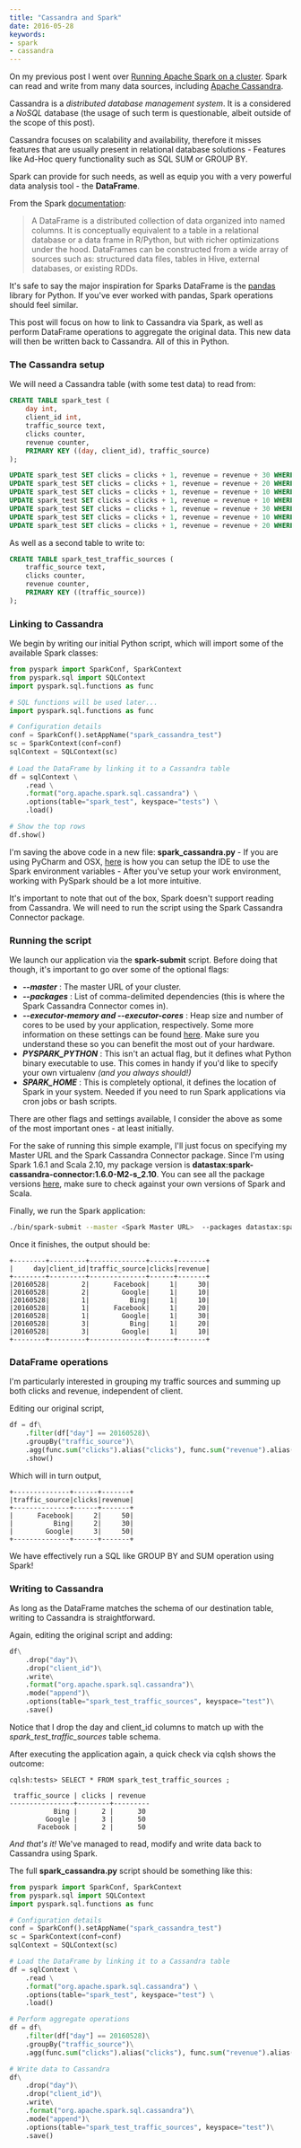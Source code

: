 ```yaml
---
title: "Cassandra and Spark"
date: 2016-05-28
keywords:
- spark
- cassandra
---
```


On my previous post I went over [Running Apache Spark on a cluster](/running-apache-spark-on-a-cluster.html).
Spark can read and write from many data sources, including
[Apache Cassandra](https://cassandra.apache.org/).

Cassandra is a _distributed database management system_. It is a considered a _NoSQL_ database (the usage of such term is questionable,
albeit outside of the scope of this post).

Cassandra focuses on scalability and availability, therefore it misses features that are usually present in relational database solutions -
Features like Ad-Hoc query functionality such as SQL SUM or GROUP BY.

Spark can provide for such needs, as well as equip you with a very powerful data analysis tool - the **DataFrame**.

From the Spark [documentation](https://spark.apache.org/docs/latest/sql-programming-guide.html):

>A DataFrame is a distributed collection of data organized into named columns. It is conceptually equivalent to a table in a relational
database or a data frame in R/Python, but with richer optimizations under the hood. DataFrames can be constructed from a wide array of
sources such as: structured data files, tables in Hive, external databases, or existing RDDs.

It's safe to say the major inspiration for Sparks DataFrame is the [pandas](http://pandas.pydata.org/) 
library for Python. If you've ever worked with pandas, Spark operations should feel similar.

This post will focus on how to link to Cassandra via Spark, as well as perform DataFrame operations to aggregate the original data. This new
data will then be written back to Cassandra. All of this in Python.

### The Cassandra setup

We will need a Cassandra table (with some test data) to read from:

```sql
CREATE TABLE spark_test (
    day int,
    client_id int,
    traffic_source text,
    clicks counter,
    revenue counter,
    PRIMARY KEY ((day, client_id), traffic_source)
);

UPDATE spark_test SET clicks = clicks + 1, revenue = revenue + 30 WHERE day = 20160528 AND client_id = 1 AND traffic_source = 'Google';
UPDATE spark_test SET clicks = clicks + 1, revenue = revenue + 20 WHERE day = 20160528 AND client_id = 1 AND traffic_source = 'Facebook';
UPDATE spark_test SET clicks = clicks + 1, revenue = revenue + 10 WHERE day = 20160528 AND client_id = 1 AND traffic_source = 'Bing';
UPDATE spark_test SET clicks = clicks + 1, revenue = revenue + 10 WHERE day = 20160528 AND client_id = 2 AND traffic_source = 'Google';
UPDATE spark_test SET clicks = clicks + 1, revenue = revenue + 30 WHERE day = 20160528 AND client_id = 2 AND traffic_source = 'Facebook';
UPDATE spark_test SET clicks = clicks + 1, revenue = revenue + 10 WHERE day = 20160528 AND client_id = 3 AND traffic_source = 'Google';
UPDATE spark_test SET clicks = clicks + 1, revenue = revenue + 20 WHERE day = 20160528 AND client_id = 3 AND traffic_source = 'Bing';
```

As well as a second table to write to:

```sql
CREATE TABLE spark_test_traffic_sources (
    traffic_source text,
    clicks counter,
    revenue counter,
    PRIMARY KEY ((traffic_source))
);
```

### Linking to Cassandra

We begin by writing our initial Python script, which will import some of the available Spark classes:

```python
from pyspark import SparkConf, SparkContext
from pyspark.sql import SQLContext
import pyspark.sql.functions as func

# SQL functions will be used later...
import pyspark.sql.functions as func

# Configuration details
conf = SparkConf().setAppName("spark_cassandra_test")
sc = SparkContext(conf=conf)
sqlContext = SQLContext(sc)
    
# Load the DataFrame by linking it to a Cassandra table
df = sqlContext \
    .read \
    .format("org.apache.spark.sql.cassandra") \
    .options(table="spark_test", keyspace="tests") \
    .load()

# Show the top rows
df.show()
```

I'm saving the above code in a new file: **spark_cassandra.py** - If you are using PyCharm and OSX,
[here](https://stackoverflow.com/questions/34685905/how-to-link-pycharm-with-pyspark/36415945#36415945) is how you
can setup the IDE to use the Spark environment variables - After you've setup your work environment, working with PySpark should be a lot
more intuitive.

It's important to note that out of the box, Spark doesn't support reading from Cassandra. We will need to run the script using the
Spark Cassandra Connector package.

### Running the script

We launch our application via the **spark-submit** script. Before doing that though, it's important to go over some of the optional flags:

* **_--master_** : The master URL of your cluster.
* **_--packages_** : List of comma-delimited dependencies (this is where the Spark Cassandra Connector comes in).
* **_--executor-memory and --executor-cores_** : Heap size and number of cores to be used by your application, respectively. Some more
information on these settings can be found 
[here](http://blog.cloudera.com/blog/2015/03/how-to-tune-your-apache-spark-jobs-part-2/). Make sure you understand
these so you can benefit the most out of your hardware.
* **_PYSPARK_PYTHON_** : This isn't an actual flag, but it defines what Python binary executable to use. This comes in handy if you'd
like to specify your own virtualenv _(and you always should!)_
* **_SPARK_HOME_** : This is completely optional, it defines the location of Spark in your system. Needed if you need to run
Spark applications via cron jobs or bash scripts.

There are other flags and settings available, I consider the above as some of the most important ones - at least initially.

For the sake of running this simple example, I'll just focus on specifying my Master URL and the Spark Cassandra Connector package.
Since I'm using Spark 1.6.1 and Scala 2.10, my package version is **datastax:spark-cassandra-connector:1.6.0-M2-s_2.10**. You can see all
the package versions [here](https://spark-packages.org/package/datastax/spark-cassandra-connector), make sure to check
against your own versions of Spark and Scala.

Finally, we run the Spark application:

```bash
./bin/spark-submit --master <Spark Master URL>  --packages datastax:spark-cassandra-connector:1.6.0-M2-s_2.10 spark_cassandra.py
```

Once it finishes, the output should be:

    +--------+---------+--------------+------+-------+
    |     day|client_id|traffic_source|clicks|revenue|
    +--------+---------+--------------+------+-------+
    |20160528|        2|      Facebook|     1|     30|
    |20160528|        2|        Google|     1|     10|
    |20160528|        1|          Bing|     1|     10|
    |20160528|        1|      Facebook|     1|     20|
    |20160528|        1|        Google|     1|     30|
    |20160528|        3|          Bing|     1|     20|
    |20160528|        3|        Google|     1|     10|
    +--------+---------+--------------+------+-------+

### DataFrame operations

I'm particularly interested in grouping my traffic sources and summing up both clicks and revenue, independent of client.

Editing our original script,

```python
df = df\
    .filter(df["day"] == 20160528)\
    .groupBy("traffic_source")\
    .agg(func.sum("clicks").alias("clicks"), func.sum("revenue").alias("revenue"))\
    .show()
```

Which will in turn output,

    +--------------+------+-------+
    |traffic_source|clicks|revenue|
    +--------------+------+-------+
    |      Facebook|     2|     50|
    |          Bing|     2|     30|
    |        Google|     3|     50|
    +--------------+------+-------+

We have effectively run a SQL like GROUP BY and SUM operation using Spark!

### Writing to Cassandra

As long as the DataFrame matches the schema of our destination table, writing to Cassandra is straightforward.

Again, editing the original script and adding:

```python
df\
    .drop("day")\
    .drop("client_id")\
    .write\
    .format("org.apache.spark.sql.cassandra")\
    .mode("append")\
    .options(table="spark_test_traffic_sources", keyspace="test")\
    .save()
```

Notice that I drop the day and client_id columns to match up with the _spark_test_traffic_sources_ table schema.

After executing the application again, a quick check via cqlsh shows the outcome:

    cqlsh:tests> SELECT * FROM spark_test_traffic_sources ;

     traffic_source | clicks | revenue
    ----------------+--------+---------
               Bing |      2 |      30
             Google |      3 |      50
           Facebook |      2 |      50

_And that's it!_  We've managed to read, modify and write data back to Cassandra using Spark.

The full **spark_cassandra.py** script should be something like this:

```python
from pyspark import SparkConf, SparkContext
from pyspark.sql import SQLContext
import pyspark.sql.functions as func

# Configuration details
conf = SparkConf().setAppName("spark_cassandra_test")
sc = SparkContext(conf=conf)
sqlContext = SQLContext(sc)

# Load the DataFrame by linking it to a Cassandra table
df = sqlContext \
    .read \
    .format("org.apache.spark.sql.cassandra") \
    .options(table="spark_test", keyspace="test") \
    .load()

# Perform aggregate operations
df = df\
    .filter(df["day"] == 20160528)\
    .groupBy("traffic_source")\
    .agg(func.sum("clicks").alias("clicks"), func.sum("revenue").alias("revenue"))

# Write data to Cassandra
df\
    .drop("day")\
    .drop("client_id")\
    .write\
    .format("org.apache.spark.sql.cassandra")\
    .mode("append")\
    .options(table="spark_test_traffic_sources", keyspace="test")\
    .save()
```